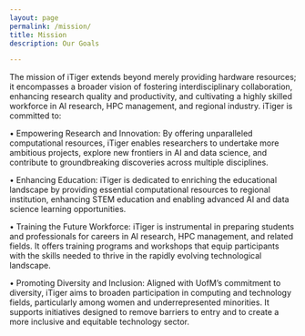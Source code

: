 ```yaml
---
layout: page
permalink: /mission/
title: Mission
description: Our Goals

---
```


The mission of iTiger extends beyond merely providing hardware resources;
it encompasses a broader vision of fostering interdisciplinary collaboration, enhancing research quality and productivity, and cultivating a highly skilled workforce in AI research, HPC management, and regional industry.
iTiger is committed to:

• Empowering Research and Innovation: By offering unparalleled computational resources, iTiger enables researchers to undertake more ambitious
projects, explore new frontiers in AI and data science, and contribute to
groundbreaking discoveries across multiple disciplines.

• Enhancing Education: iTiger is dedicated to enriching the educational
landscape by providing essential computational resources to regional institution, enhancing STEM education and enabling advanced AI and data
science learning opportunities.

• Training the Future Workforce: iTiger is instrumental in preparing students and professionals for careers in AI research, HPC management, and
related fields. It offers training programs and workshops that equip participants with the skills needed to thrive in the rapidly evolving technological
landscape.

• Promoting Diversity and Inclusion: Aligned with UofM’s commitment to
diversity, iTiger aims to broaden participation in computing and technology fields, particularly among women and underrepresented minorities. It
supports initiatives designed to remove barriers to entry and to create a
more inclusive and equitable technology sector.


